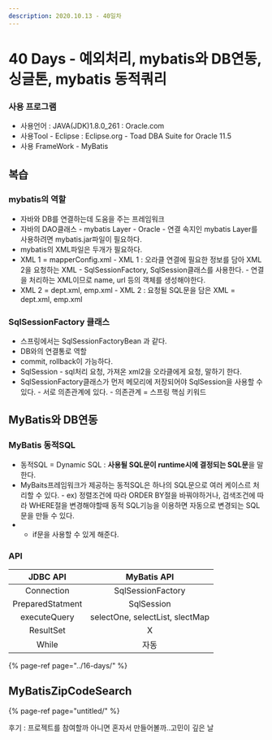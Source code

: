 ```yaml
---
description: 2020.10.13 - 40일차
---
```


# 40 Days - 예외처리, mybatis와 DB연동, 싱글톤, mybatis 동적쿼리

### 사용 프로그램

* 사용언어 : JAVA\(JDK\)1.8.0\_261 : Oracle.com
* 사용Tool  - Eclipse : Eclipse.org - Toad DBA Suite for Oracle 11.5
* 사용 FrameWork - MyBatis

## 복습

### mybatis의 역할

* 자바와 DB를 연결하는데 도움을 주는 프레임워크
* 자바의 DAO클래스 - mybatis Layer - Oracle - 연결 속지인 mybatis Layer를 사용하려면 mybatis.jar파일이 필요하다.
* mybatis의 XML파일은 두개가 필요하다.
* XML 1 = mapperConfig.xml - XML 1 : 오라클 연결에 필요한 정보를 담아 XML 2을 요청하는 XML - SqlSessionFactory, SqlSession클래스를 사용한다. - 연결을 처리하는 XML이므로 name, url 등의 객체를 생성해야한다.
* XML 2 = dept.xml, emp.xml - XML 2 : 요청될 SQL문을 담은 XML = dept.xml, emp.xml

### SqlSessionFactory 클래스

* 스프링에서는 SqlSessionFactoryBean 과 같다.
* DB와의 연결통로 역할
* commit, rollback이 가능하다.
* SqlSession  - sql처리 요청, 가져온 xml2을 오라클에게 요청, 말하기 한다.
* SqlSessionFactory클래스가 먼저 메모리에 저장되어야 SqlSession을 사용할 수 있다. - 서로 의존관계에 있다. - 의존관계 = 스프링 핵심 키워드

## MyBatis와 DB연동

### MyBatis 동적SQL

* 동적SQL = Dynamic SQL : **사용될 SQL문이 runtime시에 결정되는 SQL문**을 말한다.
* MyBaits프레임워크가 제공하는 동적SQL은 하나의 SQL문으로 여러 케이스르 처리할 수 있다. - ex\) 정렬조건에 따라 ORDER  BY절을 바꿔야하거나, 검색조건에 따라 WHERE절을 변경해야할때          동적 SQL기능을 이용하면 자동으로 변경되는 SQL문을 만들 수 있다.
* * if문을 사용할 수 있게 해준다.

### API

| JDBC API | MyBatis API |
| :---: | :---: |
| Connection | SqlSessionFactory |
| PreparedStatment | SqlSession |
| executeQuery | selectOne, selectList, slectMap |
| ResultSet | X |
| While | 자동 |

{% page-ref page="../16-days/" %}

## MyBatisZipCodeSearch

{% page-ref page="untitled/" %}

후기 : 프로젝트를 참여할까 아니면 혼자서 만들어볼까..고민이 깊은 날

